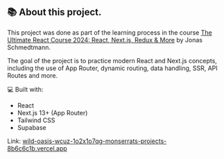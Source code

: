 ## 📚 About this project.

This project was done as part of the learning process in the course [The Ultimate React Course 2024: React, Next.js, Redux & More](https://www.udemy.com/course/the-ultimate-react-course/) by Jonas Schmedtmann.

The goal of the project is to practice modern React and Next.js concepts, including the use of App Router, dynamic routing, data handling, SSR, API Routes and more.

💻 Built with:
- React
- Next.js 13+ (App Router)
- Tailwind CSS
- Supabase 

Link:
[wild-oasis-wcuz-1o2x1o7qg-monserrats-projects-8b6c6c1b.vercel.app](https://wild-oasis-wcuz-1o2x1o7qg-monserrats-projects-8b6c6c1b.vercel.app/)
